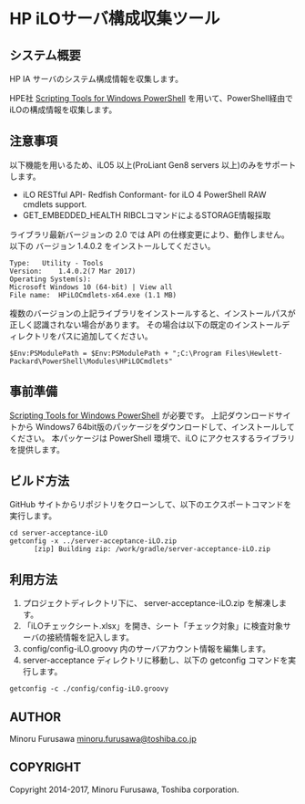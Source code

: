HP iLOサーバ構成収集ツール
==========================

システム概要
------------

HP IA サーバのシステム構成情報を収集します。

HPE社
[Scripting Tools for Windows PowerShell](https://www.hpe.com/us/en/product-catalog/detail/pip.5440657.html)
を用いて、PowerShell経由で iLOの構成情報を収集します。

注意事項
--------

以下機能を用いるため、iLO5 以上(ProLiant Gen8 servers 以上)のみをサポートします。

* iLO RESTful API- Redfish Conformant- for iLO 4 PowerShell RAW cmdlets support.
* GET_EMBEDDED_HEALTH RIBCLコマンドによるSTORAGE情報採取

ライブラリ最新バージョンの 2.0 では API の仕様変更により、動作しません。
以下の バージョン 1.4.0.2 をインストールしてください。

```
Type:   Utility - Tools
Version:    1.4.0.2(7 Mar 2017)
Operating System(s):    
Microsoft Windows 10 (64-bit) | View all
File name:  HPiLOCmdlets-x64.exe (1.1 MB)
```

複数のバージョンの上記ライブラリをインストールすると、インストールパスが正しく認識されない場合があります。
その場合は以下の既定のインストールディレクトリをパスに追加してください。

```
$Env:PSModulePath = $Env:PSModulePath + ";C:\Program Files\Hewlett-Packard\PowerShell\Modules\HPiLOCmdlets"
```

事前準備
--------

[Scripting Tools for Windows PowerShell](https://www.hpe.com/us/en/product-catalog/detail/pip.5440657.html)
が必要です。
上記ダウンロードサイトから Windows7 64bit版のパッケージをダウンロードして、インストールしてください。
本パッケージは PowerShell 環境で、iLO にアクセスするライブラリを提供します。

ビルド方法
----------

GitHub サイトからリポジトリをクローンして、以下のエクスポートコマンドを実行します。

```
cd server-acceptance-iLO
getconfig -x ../server-acceptance-iLO.zip
      [zip] Building zip: /work/gradle/server-acceptance-iLO.zip
```

利用方法
--------

1. プロジェクトディレクトリ下に、 server-acceptance-iLO.zip を解凍します。
2. 「iLOチェックシート.xlsx」を開き、シート「チェック対象」に検査対象サーバの接続情報を記入します。
3. config/config-iLO.groovy 内のサーバアカウント情報を編集します。
4. server-acceptance ディレクトリに移動し、以下の getconfig コマンドを実行します。

```
getconfig -c ./config/config-iLO.groovy
```

AUTHOR
-----------

Minoru Furusawa <minoru.furusawa@toshiba.co.jp>

COPYRIGHT
-----------

Copyright 2014-2017, Minoru Furusawa, Toshiba corporation.
